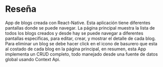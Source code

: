 # Reseña

App de blogs creada con React-Native. Esta aplicación tiene diferentes pantallas donde se puede navegar. La página principal muestra la lista de todos los blogs creados y desde hay se puede navegar a diferentes pantallas específicas, para editar, crear, y mostrar el detalle de cada blog. Para eliminar un blog se debe hacer click en el icono de basurero que esta al costado de cada blog en la página principal, en resumen, esta App implementa un CRUD completo, todo manejado desde una fuente de datos global usando Context Api.
